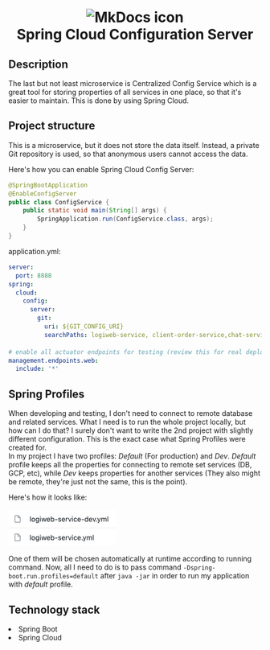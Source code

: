 <h1 align="center">
<br><img src="https://dwglogo.com/wp-content/uploads/2017/12/Spring_Framework_logo_01.png" alt="MkDocs icon" width="170">
<br>Spring Cloud Configuration Server
</h1>

## Description

<p>
The last but not least microservice is Centralized Config Service which is a great tool for storing 
properties of all services in one place, so that it's easier to maintain. This is done by using Spring Cloud.
</p>

<!-- https://shields.io/ -->

## Project structure

This is a microservice, but it does not store the data itself. 
Instead, a private Git repository is used, so that anonymous users cannot access the data.

Here's how you can enable Spring Cloud Config Server:
```java
@SpringBootApplication
@EnableConfigServer
public class ConfigService {
    public static void main(String[] args) {
        SpringApplication.run(ConfigService.class, args);
    }
}
```

application.yml:
```yaml
server:
  port: 8888
spring:
  cloud:
    config:
      server:
        git:
          uri: ${GIT_CONFIG_URI}
          searchPaths: logiweb-service, client-order-service,chat-service

# enable all actuator endpoints for testing (review this for real deployments)
management.endpoints.web:
  include: '*'
```

## Spring Profiles
When developing and testing, I don't need to connect to remote database and related services. 
What I need is to run the whole project locally, but how can I do that? I surely don't want to write the 2nd project with slightly different configuration. 
This is the exact case what Spring Profiles were created for. 
<br>
In my project I have two profiles:
*Default* (For production) and *Dev*. *Default* profile keeps all the properties for connecting to remote set services (DB, GCP, etc), 
while *Dev* keeps properties for another services (They also might be remote, they're just not the same, this is the point).

Here's how it looks like:
<br>
<br>
![img_4.png](img_4.png)
<br>

One of them will be chosen automatically at runtime according to running command. 
Now, all I need to do is to pass command `-Dspring-boot.run.profiles=default` after `java -jar` 
in order to run my application with *default* profile.

## Technology stack
<dl>
<li>Spring Boot</li>
<li>Spring Cloud</li>
</dl>

